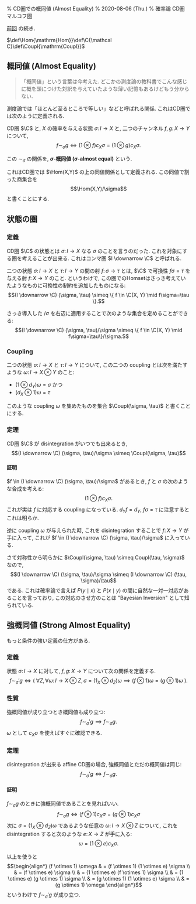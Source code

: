 % CD圏での概同値 (Almost Equality)
% 2020-08-06 (Thu.)
% 確率論 CD圏 マルコフ圏

[前回](discrete-cd-category.html) の続き.

$\def\Hom{\mathrm{Hom}}\def\C{\mathcal C}\def\Coupl{\mathrm{Coupl}}$

## 概同値 (Almost Equality)

> 「概同値」という言葉は今考えた.
> どこかの測度論の教科書でこんな感じに概を頭につけた対訳を与えていたような薄い記憶もあるけどもう分からない.

測度論では「ほとんど至るところで等しい」などと呼ばれる関係.
これはCD圏では次のように定義される.

CD圏 $\C$ と,
$X$ の確率を与える状態 $\sigma \colon I \to X$ と,
二つのチャンネル $f, g \colon X \to Y$ について,
$$f \sim_\sigma g \iff (1 \otimes f) c_X \sigma = (1 \otimes g) c_X \sigma.$$

この $\sim_\sigma$ の関係を, **$\sigma$-概同値 ($\sigma$-almost equal)** という.

これはCD圏では $\Hom(X,Y)$ の上の同値関係として定義される.
この同値で割った商集合を
$$\Hom(X,Y)/\sigma$$
と書くことにする.

## 状態の圏

### 定義

CD圏 $\C$ の状態とは $\sigma \colon I \to X$ なる $\sigma$ のことを言うのだった.
これを対象にする圏を考えることが出来る.
これはコンマ圏 $I \downarrow \C$ と呼ばれる.

二つの状態 $\sigma \colon I \to X$ と $\tau \colon I \to Y$ の間の射
$f \colon \sigma \to \tau$
とは, $\C$ で可換性 $f\sigma=\tau$ を与える射 $f \colon X \to Y$ のこと.
というわけで,
この圏でのHomsetはさっき考えていたようなものに可換性の制約を追加したものになる:
$$(I \downarrow \C) (\sigma, \tau) \simeq \{ f \in \C(X, Y) \mid f\sigma=\tau \}.$$

さっき導入した $/\sigma$ を右辺に適用することで次のような集合を定めることができる:
$$(I \downarrow \C) (\sigma, \tau)/\sigma \simeq \{ f \in \C(X, Y) \mid f\sigma=\tau\}/\sigma.$$

### Coupling

二つの状態 $\sigma \colon I \to X$ と $\tau \colon I \to Y$ について,
この二つの coupling とは次を満たすような
$\omega \colon I \to X \otimes Y$
のこと:

- $(1 \otimes d_Y) \omega = \sigma$ かつ
- $(d_X \otimes 1) \omega = \tau$

このような coupling $\omega$ を集めたものを集合 $\Coupl(\sigma, \tau)$ と書くことにする.

### 定理

CD圏 $\C$ が disintegration がいつでも出来るとき,
$$(I \downarrow \C) (\sigma, \tau)/\sigma \simeq \Coupl(\sigma, \tau)$$

#### 証明

$f \in (I \downarrow \C) (\sigma, \tau)/\sigma$
があるとき, $f$ と $\sigma$ の次のような合成を考える:
$$(1 \otimes f) c_X \sigma.$$
これが実は $f$ に対応する coupling になっている.
$d_Y f = d_Y$, $f\sigma=\tau$ に注意するとこれは明らか.

逆に coupling $\omega$ が与えられた時,
これを disintegration することで $f \colon X \to Y$ が手に入って, これが
$f \in (I \downarrow \C) (\sigma, \tau)/\sigma$
に入っている.

さて対称性から明らかに $\Coupl(\sigma, \tau) \simeq Coupl(\tau, \sigma)$ なので,
$$(I \downarrow \C) (\sigma, \tau)/\sigma \simeq (I \downarrow \C) (\tau, \sigma)/\tau$$
である.
これは確率論で言えば $P(y\mid x)$ と $P(x \mid y)$ の間に自然な一対一対応があることを言っており,
この対応のさせ方のことは "Bayesian Inversion" として知られている.

## 強概同値 (Strong Almost Equality)

もっと条件の強い定義の仕方がある.

### 定義

状態 $\sigma \colon I \to X$ に対して,
$f, g \colon X \to Y$ について次の関係を定義する.
$$f \sim_\sigma' g \iff
\Big(~
\forall Z,
\forall \omega \colon I \to X \otimes Z,
\sigma = (1_X \otimes d_Z) \omega \implies (f \otimes 1) \omega = (g \otimes 1) \omega
~\Big).$$

### 性質

強概同値が成り立つとき概同値も成り立つ:
$$f \sim_\sigma' g \implies f \sim_\sigma g.$$
$\omega$ として $c_X \sigma$ を使えばすぐに確認できる.

### 定理

disintegration が出来る affine CD圏の場合, 強概同値とただの概同値は同じ:
$$f \sim_\sigma' g \iff f \sim_\sigma g.$$

#### 証明

$f \sim_\sigma g$ のときに強概同値であることを見ればいい.
$$f \sim_\sigma g \iff (f \otimes 1) c_X \sigma = (g \otimes 1) c_X \sigma$$
次に
$\sigma = (1_X \otimes d_Z) \omega$
であるような任意の $\omega \colon I \to X \otimes Z$ について,
これを disintegration すると次のような $e \colon X \to Z$ が手に入る:
$$\omega = (1 \otimes e) c_X \sigma.$$

以上を使うと
$$\begin{align*}
(f \otimes 1) \omega
& = (f \otimes 1) (1 \otimes e) \sigma \\
& = (f \otimes e) \sigma \\
& = (1 \otimes e) (f \otimes 1) \sigma \\
& = (1 \otimes e) (g \otimes 1) \sigma \\
& = (g \otimes 1) (1 \otimes e) \sigma \\
& = (g \otimes 1) \omega
\end{align*}$$
というわけで $f \sim_\sigma' g$ が成り立つ.
